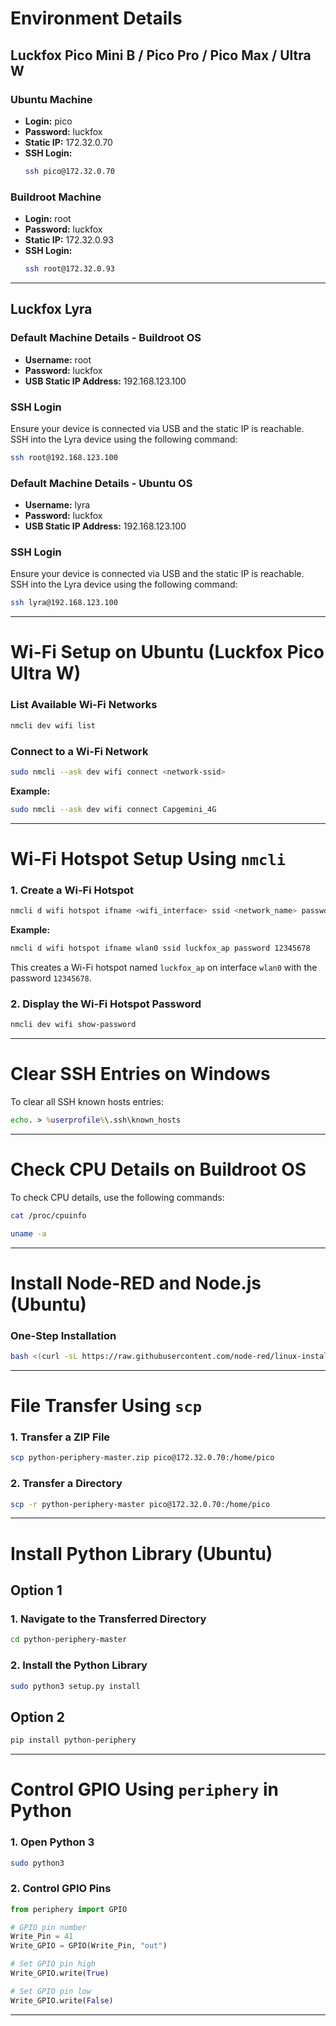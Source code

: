 # **Environment Details**

## **Luckfox Pico Mini B / Pico Pro / Pico Max / Ultra W**

### **Ubuntu Machine**
- **Login:** pico  
- **Password:** luckfox  
- **Static IP:** 172.32.0.70  
- **SSH Login:**  
    ```bash
    ssh pico@172.32.0.70
    ```

### **Buildroot Machine**
- **Login:** root  
- **Password:** luckfox  
- **Static IP:** 172.32.0.93  
- **SSH Login:**  
    ```bash
    ssh root@172.32.0.93
    ```

---

## **Luckfox Lyra**

### **Default Machine Details - Buildroot OS**
- **Username:** root  
- **Password:** luckfox  
- **USB Static IP Address:** 192.168.123.100  
### **SSH Login**
Ensure your device is connected via USB and the static IP is reachable.  
SSH into the Lyra device using the following command:  
```bash
ssh root@192.168.123.100
```

### **Default Machine Details - Ubuntu OS**
- **Username:** lyra  
- **Password:** luckfox  
- **USB Static IP Address:** 192.168.123.100  
### **SSH Login**
Ensure your device is connected via USB and the static IP is reachable.  
SSH into the Lyra device using the following command:  
```bash
ssh lyra@192.168.123.100
```
---

# **Wi-Fi Setup on Ubuntu (Luckfox Pico Ultra W)**

### **List Available Wi-Fi Networks**
```bash
nmcli dev wifi list
```

### **Connect to a Wi-Fi Network**
```bash
sudo nmcli --ask dev wifi connect <network-ssid>
```
**Example:**  
```bash
sudo nmcli --ask dev wifi connect Capgemini_4G
```

---

# **Wi-Fi Hotspot Setup Using `nmcli`**

### **1. Create a Wi-Fi Hotspot**
```bash
nmcli d wifi hotspot ifname <wifi_interface> ssid <network_name> password <password>
```
**Example:**  
```bash
nmcli d wifi hotspot ifname wlan0 ssid luckfox_ap password 12345678
```
This creates a Wi-Fi hotspot named `luckfox_ap` on interface `wlan0` with the password `12345678`.

### **2. Display the Wi-Fi Hotspot Password**
```bash
nmcli dev wifi show-password
```

---

# **Clear SSH Entries on Windows**
To clear all SSH known hosts entries:  
```cmd
echo. > %userprofile%\.ssh\known_hosts
```

---

# **Check CPU Details on Buildroot OS**

To check CPU details, use the following commands:

```sh
cat /proc/cpuinfo
```

```sh
uname -a
```

---

# **Install Node-RED and Node.js (Ubuntu)**

### **One-Step Installation**
```bash
bash <(curl -sL https://raw.githubusercontent.com/node-red/linux-installers/master/deb/update-nodejs-and-nodered)
```

---

# **File Transfer Using `scp`**

### **1. Transfer a ZIP File**
```bash
scp python-periphery-master.zip pico@172.32.0.70:/home/pico
```

### **2. Transfer a Directory**
```bash
scp -r python-periphery-master pico@172.32.0.70:/home/pico
```

---

# **Install Python Library (Ubuntu)**
## Option 1
### **1. Navigate to the Transferred Directory**
```bash
cd python-periphery-master
```

### **2. Install the Python Library**
```bash
sudo python3 setup.py install
```
## Option 2
```bash
pip install python-periphery
```
---

# **Control GPIO Using `periphery` in Python**

### **1. Open Python 3**
```bash
sudo python3
```

### **2. Control GPIO Pins**
```python
from periphery import GPIO

# GPIO pin number
Write_Pin = 41
Write_GPIO = GPIO(Write_Pin, "out")

# Set GPIO pin high
Write_GPIO.write(True)

# Set GPIO pin low
Write_GPIO.write(False)
```

---
